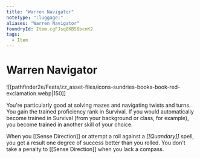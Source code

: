 ```yaml
---
title: "Warren Navigator"
noteType: ":luggage:"
aliases: "Warren Navigator"
foundryId: Item.cgFJsq8KBS8bcnK2
tags:
  - Item
---
```


# Warren Navigator
![[pathfinder2e/Feats/zz_asset-files/icons-sundries-books-book-red-exclamation.webp|150]]

You're particularly good at solving mazes and navigating twists and turns. You gain the trained proficiency rank in Survival. If you would automatically become trained in Survival (from your background or class, for example), you become trained in another skill of your choice.

When you [[Sense Direction]] or attempt a roll against a _[[Quandary]]_ spell, you get a result one degree of success better than you rolled. You don't take a penalty to [[Sense Direction]] when you lack a compass.
